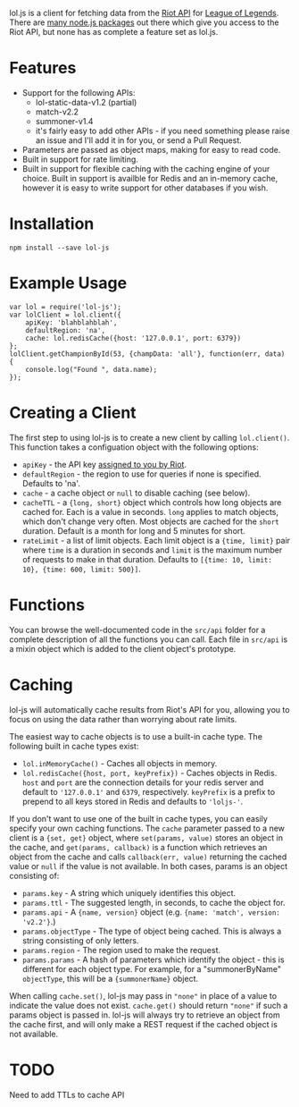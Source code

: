 lol.js is a client for fetching data from the [Riot API](https://developer.riotgames.com/api/methods)
for [League of Legends](http://na.leagueoflegends.com/).  There are
[many node.js packages](https://developer.riotgames.com/discussion/riot-games-api/show/iXR9Vl2A) out
there which give you access to the Riot API, but none has as complete a feature set as lol.js.

Features
========

* Support for the following APIs:
  * lol-static-data-v1.2 (partial)
  * match-v2.2
  * summoner-v1.4
  * it's fairly easy to add other APIs - if you need something please raise an issue and I'll
    add it in for you, or send a Pull Request.
* Parameters are passed as object maps, making for easy to read code.
* Built in support for rate limiting.
* Built in support for flexible caching with the caching engine of your choice.  Built in support
  is availble for Redis and an in-memory cache, however it is easy to write support for other
  databases if you wish.

Installation
============

    npm install --save lol-js

Example Usage
=============

```
var lol = require('lol-js');
var lolClient = lol.client({
    apiKey: 'blahblahblah',
    defaultRegion: 'na',
    cache: lol.redisCache({host: '127.0.0.1', port: 6379})
};
lolClient.getChampionById(53, {champData: 'all'}, function(err, data) {
    console.log("Found ", data.name);
});
```

Creating a Client
=================

The first step to using lol-js is to create a new client by calling `lol.client()`.  This function
takes a configuation object with the following options:

* `apiKey` - the API key [assigned to you by Riot](https://developer.riotgames.com/).
* `defaultRegion` - the region to use for queries if none is specified.  Defaults to 'na'.
* `cache` - a cache object or `null` to disable caching (see below).
* `cacheTTL` - a `{long, short}` object which controls how long objects are cached
  for.  Each is a value in seconds.  `long` applies to match objects, which don't change very
  often.  Most objects are cached for the `short` duration.  Default is a month for long and
  5 minutes for short.
* `rateLimit` - a list of limit objects.  Each limit object is a `{time, limit}` pair where `time`
  is a duration in seconds and `limit` is the maximum number of requests to make in that
  duration.  Defaults to `[{time: 10, limit: 10}, {time: 600, limit: 500}]`.

Functions
=========

You can browse the well-documented code in the `src/api` folder for a complete description of
all the functions you can call.  Each file in `src/api` is a mixin object which is added to the
client object's prototype.

Caching
=======

lol-js will automatically cache results from Riot's API for you, allowing you to focus on using
the data rather than worrying about rate limits.

The easiest way to cache objects is to use a built-in cache type.  The following built in cache
types exist:

* `lol.inMemoryCache()` - Caches all objects in memory.
* `lol.redisCache({host, port, keyPrefix})` - Caches objects in Redis.  `host` and `port` are
  the connection details for your redis server and default to `'127.0.0.1'` and `6379`,
  respectively.  `keyPrefix` is a prefix to prepend to all keys stored in Redis and defaults
  to `'loljs-'`.

If you don't want to use one of the built in cache types, you can easily specify your own caching
functions.  The `cache` parameter passed to a new client is a `{set, get}` object, where
`set(params, value)` stores an object in the cache, and `get(params, callback)`
is a function which retrieves an object from the cache and calls `callback(err, value)` returning
the cached value or `null` if the value is not available.  In both cases, params is an object
consisting of:

* `params.key` - A string which uniquely identifies this object.
* `params.ttl` - The suggested length, in seconds, to cache the object for.
* `params.api` - A `{name, version}` object (e.g. `{name: 'match', version: 'v2.2'}`.)
* `params.objectType` - The type of object being cached.  This is always a string consisting of
  only letters.
* `params.region` - The region used to make the request.
* `params.params` - A hash of parameters which identify the object - this is different for each
  object type.  For example, for a "summonerByName" `objectType`, this will be a `{summonerName}`
  object.

When calling `cache.set()`, lol-js may pass in `"none"` in place of a value to indicate the value
does not exist.  `cache.get()` should return `"none"` if such a params object is passed in.
lol-js will always try to retrieve an object from the cache first, and will only make a REST
request if the cached object is not available.

TODO
====

Need to add TTLs to cache API

